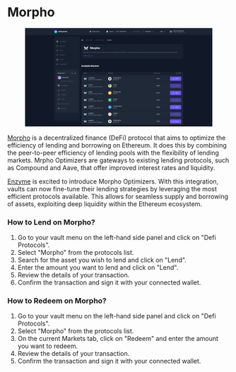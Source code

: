 # Morpho

<figure><img src="../../../.gitbook/assets/morpho.png" alt=""><figcaption></figcaption></figure>

[Morpho](https://morpho.org/) is a decentralized finance (DeFi) protocol that aims to optimize the efficiency of lending and borrowing on Ethereum. It does this by combining the peer-to-peer efficiency of lending pools with the flexibility of lending markets. Mrpho Optimizers are gateways to existing lending protocols, such as Compound and Aave, that offer improved interest rates and liquidity.

[Enzyme](https://enzyme.finance/) is excited to introduce Morpho Optimizers. With this integration, vaults can now fine-tune their lending strategies by leveraging the most efficient protocols available. This allows for seamless supply and borrowing of assets, exploiting deep liquidity within the Ethereum ecosystem.

### How to Lend on Morpho?

1. Go to your vault menu on the left-hand side panel and click on "Defi Protocols".
2. Select "Morpho" from the protocols list.
3. Search for the asset you wish to lend and click on "Lend".
4. Enter the amount you want to lend and click on "Lend".
5. Review the details of your transaction.
6. Confirm the transaction and sign it with your connected wallet.

### How to Redeem on Morpho?

1. Go to your vault menu on the left-hand side panel and click on "Defi Protocols".
2. Select "Morpho" from the protocols list.
3. On the current Markets tab, click on "Redeem" and enter the amount you want to redeem.
4. Review the details of your transaction.
5. Confirm the transaction and sign it with your connected wallet.
